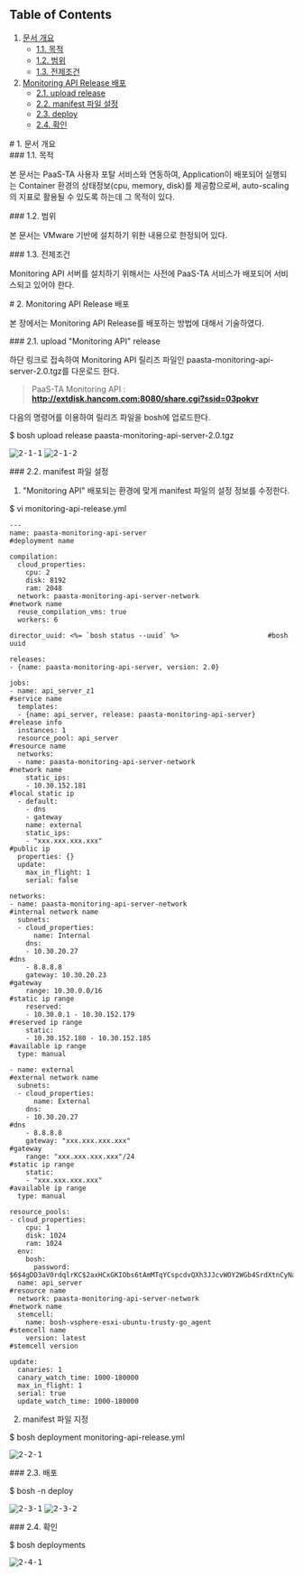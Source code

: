## Table of Contents
1. [문서 개요](#1)
     * [1.1. 목적](#2)
     * [1.2. 범위](#3)
     * [1.3. 전제조건](#4)
2. [Monitoring API Release 배포](#5)
     * [2.1.  upload release](#6)
     * [2.2.  manifest 파일 설정](#7)
     * [2.3.  deploy](#8)
     * [2.4.  확인](#9)

<div id='1'></div>
# 1. 문서 개요

<div id='2'></div>
### 1.1. 목적
      
본 문서는 PaaS-TA 사용자 포탈 서비스와 연동하여, Application이 배포되어 실행되는 Container 환경의 상태정보(cpu, memory, disk)를 제공함으로써, auto-scaling의 지표로 활용될 수 있도록 하는데 그 목적이 있다.

<div id='3'></div>
### 1.2. 범위
      
본 문서는 VMware 기반에 설치하기 위한 내용으로 한정되어 있다.

<div id='4'></div>
### 1.3. 전제조건
      
Monitoring API 서버를 설치하기 위해서는 사전에 PaaS-TA 서비스가 배포되어 서비스되고 있어야 한다.

<div id='5'></div>
# 2.  Monitoring API Release 배포

본 장에서는 Monitoring API Release를 배포하는 방법에 대해서 기술하였다.

<div id='6'></div>
### 2.1.  upload "Monitoring API" release

하단 링크로 접속하여 Monitoring API 릴리즈 파일인 paasta-monitoring-api-server-2.0.tgz를 다운로드 한다. 

>PaaS-TA Monitoring API : **<http://extdisk.hancom.com:8080/share.cgi?ssid=03pokvr>**

다음의 명령어를 이용하여 릴리즈 파일을 bosh에 업로드한다.

$ bosh upload release paasta-monitoring-api-server-2.0.tgz

<kbd>![2-1-1]</kbd>
<kbd>![2-1-2]</kbd>

<div id='7'></div>
### 2.2.  manifest 파일 설정

1. "Monitoring API" 배포되는 환경에 맞게 manifest 파일의 설정 정보를 수정한다.

$ vi monitoring-api-release.yml

```
---
name: paasta-monitoring-api-server								#deployment name

compilation:
  cloud_properties:
    cpu: 2
    disk: 8192
    ram: 2048
  network: paasta-monitoring-api-server-network					#network name
  reuse_compilation_vms: true
  workers: 6
  
director_uuid: <%= `bosh status --uuid` %>						#bosh uuid

releases:
- {name: paasta-monitoring-api-server, version: 2.0}

jobs:
- name: api_server_z1													#service name
  templates:
  - {name: api_server, release: paasta-monitoring-api-server}			#release info
  instances: 1
  resource_pool: api_server												#resource name
  networks:
  - name: paasta-monitoring-api-server-network							#network name
    static_ips:
    - 10.30.152.181														#local static ip
  - default:
    - dns
    - gateway
    name: external
    static_ips:
    - "xxx.xxx.xxx.xxx"													#public ip
  properties: {}
  update:
    max_in_flight: 1
    serial: false
        
networks:
- name: paasta-monitoring-api-server-network							#internal network name
  subnets:
  - cloud_properties:
      name: Internal
    dns:
    - 10.30.20.27														#dns
    - 8.8.8.8
    gateway: 10.30.20.23												#gateway
    range: 10.30.0.0/16													#static ip range
    reserved:
    - 10.30.0.1 - 10.30.152.179											#reserved ip range
    static:
    - 10.30.152.180 - 10.30.152.185										#available ip range
  type: manual

- name: external														#external network name
  subnets:
  - cloud_properties:
      name: External
    dns:
    - 10.30.20.27														#dns
    - 8.8.8.8
    gateway: "xxx.xxx.xxx.xxx"											#gateway
    range: "xxx.xxx.xxx.xxx"/24											#static ip range
    static:
    - "xxx.xxx.xxx.xxx"													#available ip range
  type: manual

resource_pools:
- cloud_properties:
    cpu: 1
    disk: 1024
    ram: 1024
  env:
    bosh:
      password: $6$4gDD3aV0rdqlrKC$2axHCxGKIObs6tAmMTqYCspcdvQXh3JJcvWOY2WGb4SrdXtnCyNaWlrf3WEqvYR2MYizEGp3kMmbpwBC6jsHt0
  name: api_server														#resource name
  network: paasta-monitoring-api-server-network							#network name
  stemcell:
    name: bosh-vsphere-esxi-ubuntu-trusty-go_agent						#stemcell name
    version: latest														#stemcell version

update:
  canaries: 1
  canary_watch_time: 1000-180000
  max_in_flight: 1
  serial: true
  update_watch_time: 1000-180000
```

2. manifest 파일 지정

$ bosh deployment monitoring-api-release.yml

<kbd>![2-2-1]</kbd>

<div id='8'></div>
### 2.3.  배포

$ bosh -n deploy 

<kbd>![2-3-1]</kbd>
<kbd>![2-3-2]</kbd>

<div id='9'></div>
### 2.4.  확인

$ bosh deployments 

<kbd>![2-4-1]</kbd>


[2-1-1]:images/monitoring-api/2-1-1.png
[2-1-2]:images/monitoring-api/2-1-2.png
[2-2-1]:images/monitoring-api/2-2-1.png
[2-3-1]:images/monitoring-api/2-3-1.png
[2-3-2]:images/monitoring-api/2-3-2.png
[2-4-1]:images/monitoring-api/2-4-1.png
